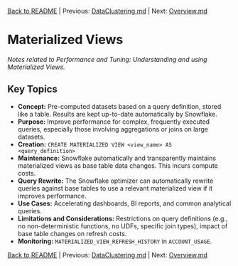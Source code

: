 [Back to README](../README.md) | Previous: [DataClustering.md](DataClustering.md) | Next: [Overview.md](Overview.md)

# Materialized Views

*Notes related to Performance and Tuning: Understanding and using Materialized Views.*

## Key Topics
*   **Concept:** Pre-computed datasets based on a query definition, stored like a table. Results are kept up-to-date automatically by Snowflake.
*   **Purpose:** Improve performance for complex, frequently executed queries, especially those involving aggregations or joins on large datasets.
*   **Creation:** `CREATE MATERIALIZED VIEW <view_name> AS <query_definition>`
*   **Maintenance:** Snowflake automatically and transparently maintains materialized views as base table data changes. This incurs compute costs.
*   **Query Rewrite:** The Snowflake optimizer can automatically rewrite queries against base tables to use a relevant materialized view if it improves performance.
*   **Use Cases:** Accelerating dashboards, BI reports, and common analytical queries.
*   **Limitations and Considerations:** Restrictions on query definitions (e.g., no non-deterministic functions, no UDFs, specific join types), impact of base table changes on refresh costs.
*   **Monitoring:** `MATERIALIZED_VIEW_REFRESH_HISTORY` in `ACCOUNT_USAGE`.


[Back to README](../README.md) | Previous: [DataClustering.md](DataClustering.md) | Next: [Overview.md](Overview.md)
